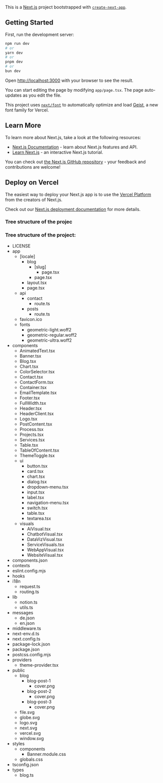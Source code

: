 This is a [Next.js](https://nextjs.org) project bootstrapped with [`create-next-app`](https://nextjs.org/docs/app/api-reference/cli/create-next-app).

## Getting Started

First, run the development server:

```bash
npm run dev
# or
yarn dev
# or
pnpm dev
# or
bun dev
```

Open [http://localhost:3000](http://localhost:3000) with your browser to see the result.

You can start editing the page by modifying `app/page.tsx`. The page auto-updates as you edit the file.

This project uses [`next/font`](https://nextjs.org/docs/app/building-your-application/optimizing/fonts) to automatically optimize and load [Geist](https://vercel.com/font), a new font family for Vercel.

## Learn More

To learn more about Next.js, take a look at the following resources:

- [Next.js Documentation](https://nextjs.org/docs) - learn about Next.js features and API.
- [Learn Next.js](https://nextjs.org/learn) - an interactive Next.js tutorial.

You can check out [the Next.js GitHub repository](https://github.com/vercel/next.js) - your feedback and contributions are welcome!

## Deploy on Vercel

The easiest way to deploy your Next.js app is to use the [Vercel Platform](https://vercel.com/new?utm_medium=default-template&filter=next.js&utm_source=create-next-app&utm_campaign=create-next-app-readme) from the creators of Next.js.

Check out our [Next.js deployment documentation](https://nextjs.org/docs/app/building-your-application/deploying) for more details.

### Tree structure of the projec

### Tree structure of the project:

- LICENSE
- app
  - [locale]
    - blog
      - [slug]
        - page.tsx
      - page.tsx
    - layout.tsx
    - page.tsx
  - api
    - contact
      - route.ts
    - posts
      - route.ts
  - favicon.ico
  - fonts
    - geometric-light.woff2
    - geometric-regular.woff2
    - geometric-ultra.woff2
- components
  - AnimatedText.tsx
  - Banner.tsx
  - Blog.tsx
  - Chart.tsx
  - ColorSelector.tsx
  - Contact.tsx
  - ContactForm.tsx
  - Container.tsx
  - EmailTemplate.tsx
  - Footer.tsx
  - FullWidth.tsx
  - Header.tsx
  - HeaderClient.tsx
  - Logo.tsx
  - PostContent.tsx
  - Process.tsx
  - Projects.tsx
  - Services.tsx
  - Table.tsx
  - TableOfContent.tsx
  - ThemeToggle.tsx
  - ui
    - button.tsx
    - card.tsx
    - chart.tsx
    - dialog.tsx
    - dropdown-menu.tsx
    - input.tsx
    - label.tsx
    - navigation-menu.tsx
    - switch.tsx
    - table.tsx
    - textarea.tsx
  - visuals
    - AiVisual.tsx
    - ChatbotVisual.tsx
    - DataVizVisual.tsx
    - ServiceVisuals.tsx
    - WebAppVisual.tsx
    - WebsiteVisual.tsx
- components.json
- contexts
- eslint.config.mjs
- hooks
- i18n
  - request.ts
  - routing.ts
- lib
  - notion.ts
  - utils.ts
- messages
  - de.json
  - en.json
- middleware.ts
- next-env.d.ts
- next.config.ts
- package-lock.json
- package.json
- postcss.config.mjs
- providers
  - theme-provider.tsx
- public
  - blog
    - blog-post-1
      - cover.png
    - blog-post-2
      - cover.png
    - blog-post-3
      - cover.png
  - file.svg
  - globe.svg
  - logo.svg
  - next.svg
  - vercel.svg
  - window.svg
- styles
  - components
    - Banner.module.css
  - globals.css
- tsconfig.json
- types
  - blog.ts
